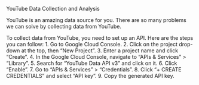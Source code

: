 YouTube Data Collection and Analysis

YouTube is an amazing data source for you. There are so many problems we can solve by collecting data from YouTube.

 To collect data from YouTube, you need to set up an API. Here are the steps you can follow:
    1. Go to Google Cloud Console.
    2. Click on the project drop-down at the top, then “New Project”.
    3. Enter a project name and click “Create”.
    4. In the Google Cloud Console, navigate to “APIs & Services” > “Library”.
    5. Search for “YouTube Data API v3” and click on it.
    6. Click “Enable”.
    7. Go to “APIs & Services” > “Credentials”.
    8. Click “+ CREATE CREDENTIALS” and select “API key”.
    9. Copy the generated API key.
